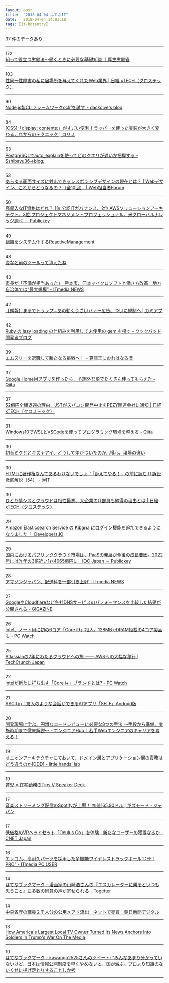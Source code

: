 ```yaml
---
layout: post
title:  "2018-04-04 はてぶIT"
date:   2018-04-04 14:01:18
tags: [it-hotentry]
---
```

37 件のデータあり

<hr><div class="row">
<div class="col-1"><span class="badge badge-pill badge-success h2">172</span></div>
<div class="col-11"><a href='http://www.mhlw.go.jp/stf/seisakunitsuite/bunya/koyou_roudou/roudouzenpan/roudouhou/index.html' target='_blank'>知って役立つ労働法～働くときに必要な基礎知識 ｜厚生労働省</a></div>
</div>
<hr>
<div class="row">
<div class="col-1"><span class="badge badge-pill badge-success h2">103</span></div>
<div class="col-11"><a href='http://tech.nikkeibp.co.jp/atcl/nxt/column/18/00240/040300001/' target='_blank'>性同一性障害の私に居場所を与えてくれたWeb業界 | 日経 xTECH（クロステック）</a></div>
</div>
<hr>
<div class="row">
<div class="col-1"><span class="badge badge-pill badge-success h2">90</span></div>
<div class="col-11"><a href='http://dackdive.hateblo.jp/entry/oclif-getting-started' target='_blank'>Node.js製CLIフレームワークoclifを試す - dackdive's blog</a></div>
</div>
<hr>
<div class="row">
<div class="col-1"><span class="badge badge-pill badge-success h2">84</span></div>
<div class="col-11"><a href='https://coliss.com/articles/build-websites/operation/work/how-to-work-display-contents.html' target='_blank'>[CSS]「display: contents;」がすごい便利！ラッパーを使った実装が大きく変わるこれからのテクニック | コリス</a></div>
</div>
<hr>
<div class="row">
<div class="col-1"><span class="badge badge-pill badge-success h2">63</span></div>
<div class="col-11"><a href='http://blog.shibayu36.org/entry/2018/04/03/193000' target='_blank'>PostgreSQLでauto_explainを使ってどのクエリが遅いか把握する - $shibayu36->blog;</a></div>
</div>
<hr>
<div class="row">
<div class="col-1"><span class="badge badge-pill badge-success h2">53</span></div>
<div class="col-11"><a href='https://webtan.impress.co.jp/e/2018/04/04/28482' target='_blank'>あらゆる画面サイズに対応できるレスポンシブデザインの現在とは？ | Webデザイン、これからどうなるの？（全10回） | Web担当者Forum</a></div>
</div>
<hr>
<div class="row">
<div class="col-1"><span class="badge badge-pill badge-success h2">50</span></div>
<div class="col-11"><a href='http://www.publickey1.jp/blog/18/it_1_it2_aws3.html' target='_blank'>高収入なIT資格はどれ？ 1位 公認ITガバナンス、2位 AWSソリューションアーキテクト、3位 プロジェクトマネジメントプロフェッショナル。米グローバルナレッジ調べ － Publickey</a></div>
</div>
<hr>
<div class="row">
<div class="col-1"><span class="badge badge-pill badge-success h2">49</span></div>
<div class="col-11"><a href='https://www.slideshare.net/waysaku/reactivemanagement' target='_blank'>組織をシステム化するReactiveManagement</a></div>
</div>
<hr>
<div class="row">
<div class="col-1"><span class="badge badge-pill badge-success h2">48</span></div>
<div class="col-11"><a href='https://anond.hatelabo.jp/20180404075752' target='_blank'>変な名前のツールって消えたね</a></div>
</div>
<hr>
<div class="row">
<div class="col-1"><span class="badge badge-pill badge-success h2">43</span></div>
<div class="col-11"><a href='http://www.itmedia.co.jp/news/articles/1804/03/news135.html' target='_blank'>市長が「不満が相当あった」　熊本市、日本マイクロソフトと働き方改革　地方自治体では“最大規模” - ITmedia NEWS</a></div>
</div>
<hr>
<div class="row">
<div class="col-1"><span class="badge badge-pill badge-success h2">42</span></div>
<div class="col-11"><a href='http://www.appps.jp/289706/' target='_blank'>【朗報】まるでトラップ…あの動くうざいバナー広告、ついに規制へ | カミアプ</a></div>
</div>
<hr>
<div class="row">
<div class="col-1"><span class="badge badge-pill badge-success h2">42</span></div>
<div class="col-11"><a href='http://techlife.cookpad.com/entry/2018/04/04/080000' target='_blank'>Ruby の lazy loading の仕組みを利用して未使用の gem を探す - クックパッド開発者ブログ</a></div>
</div>
<hr>
<div class="row">
<div class="col-1"><span class="badge badge-pill badge-success h2">39</span></div>
<div class="col-11"><a href='https://taro.hatenablog.jp/entry/2018/04/04/101909' target='_blank'>エムスリーを退職して新たなる挑戦へ！ - 算譜王におれはなる!!!!</a></div>
</div>
<hr>
<div class="row">
<div class="col-1"><span class="badge badge-pill badge-success h2">37</span></div>
<div class="col-11"><a href='https://qiita.com/m_higa4/items/1897d84c7e9e55e62787' target='_blank'>Google Home用アプリを作ったら、予想外な形でたくさん使ってもらえた - Qiita</a></div>
</div>
<hr>
<div class="row">
<div class="col-1"><span class="badge badge-pill badge-success h2">37</span></div>
<div class="col-11"><a href='http://tech.nikkeibp.co.jp/atcl/nxt/column/18/00001/00261/' target='_blank'>52億円全額返還の理由、JSTがスパコン開発中止をPEZY関連会社に通知 | 日経 xTECH（クロステック）</a></div>
</div>
<hr>
<div class="row">
<div class="col-1"><span class="badge badge-pill badge-success h2">31</span></div>
<div class="col-11"><a href='https://qiita.com/yokanyukari/items/37421f497b7ffaa75502' target='_blank'>Windows10でWSLとVSCodeを使ってプログラミング環境を整える - Qiita</a></div>
</div>
<hr>
<div class="row">
<div class="col-1"><span class="badge badge-pill badge-success h2">30</span></div>
<div class="col-11"><a href='https://anond.hatelabo.jp/20180306190957' target='_blank'>初音ミクととキズナアイ、どうして差がついたのか…慢心、環境の違い</a></div>
</div>
<hr>
<div class="row">
<div class="col-1"><span class="badge badge-pill badge-success h2">30</span></div>
<div class="col-11"><a href='http://www.atmarkit.co.jp/ait/articles/1804/04/news009.html' target='_blank'>HTMLに著作権なんてあるわけないでしょ：「訴えてやる！」の前に読む IT訴訟 徹底解説（54） - ＠IT</a></div>
</div>
<hr>
<div class="row">
<div class="col-1"><span class="badge badge-pill badge-success h2">30</span></div>
<div class="col-11"><a href='http://tech.nikkeibp.co.jp/atcl/nxt/column/18/00138/033000038/' target='_blank'>ひとり情シスとクラウドは相性最悪、大企業のIT部員も納得の理由とは | 日経 xTECH（クロステック）</a></div>
</div>
<hr>
<div class="row">
<div class="col-1"><span class="badge badge-pill badge-success h2">29</span></div>
<div class="col-11"><a href='https://dev.classmethod.jp/cloud/aws/amazon-elasticsearch-service-kibana-user-authentication/' target='_blank'>Amazon Elasticsearch Service の Kibana にログイン機能を追加できるようになりました ｜ Developers.IO</a></div>
</div>
<hr>
<div class="row">
<div class="col-1"><span class="badge badge-pill badge-success h2">29</span></div>
<div class="col-11"><a href='http://www.publickey1.jp/blog/18/paas2022314065idc_japan.html' target='_blank'>国内におけるパブリッククラウド市場は、PaaSの発展が今後の成長要因。2022年には昨年の3倍近い1兆4065億円に。IDC Japan － Publickey</a></div>
</div>
<hr>
<div class="row">
<div class="col-1"><span class="badge badge-pill badge-success h2">28</span></div>
<div class="col-11"><a href='http://www.itmedia.co.jp/news/articles/1804/04/news071.html' target='_blank'>アマゾンジャパン、配送料を一部引き上げ - ITmedia NEWS</a></div>
</div>
<hr>
<div class="row">
<div class="col-1"><span class="badge badge-pill badge-success h2">27</span></div>
<div class="col-11"><a href='https://gigazine.net/news/20180403-dns-resolvers-performance-compare/' target='_blank'>GoogleやCloudflareなど各社DNSサービスのパフォーマンスを比較した結果が公開される - GIGAZINE</a></div>
</div>
<hr>
<div class="row">
<div class="col-1"><span class="badge badge-pill badge-success h2">26</span></div>
<div class="col-11"><a href='https://pc.watch.impress.co.jp/docs/news/1115027.html' target='_blank'>Intel、ノート用に初の6コア「Core i9」投入。128MB eDRAM搭載の4コア製品も - PC Watch</a></div>
</div>
<hr>
<div class="row">
<div class="col-1"><span class="badge badge-pill badge-success h2">25</span></div>
<div class="col-11"><a href='https://jp.techcrunch.com/2018/04/04/2018-04-02-atlassians-two-year-cloud-journey/' target='_blank'>Atlassianの2年にわたるクラウドへの旅 ―― AWSへの大幅な移行 | TechCrunch Japan</a></div>
</div>
<hr>
<div class="row">
<div class="col-1"><span class="badge badge-pill badge-success h2">22</span></div>
<div class="col-11"><a href='https://pc.watch.impress.co.jp/docs/news/1115199.html' target='_blank'>Intelが新たに打ち出す「Core i+」ブランドとは? - PC Watch</a></div>
</div>
<hr>
<div class="row">
<div class="col-1"><span class="badge badge-pill badge-success h2">21</span></div>
<div class="col-11"><a href='http://ascii.jp/elem/000/001/657/1657828/' target='_blank'>ASCII.jp：友人のような会話ができるAIアプリ「SELF」Android版</a></div>
</div>
<hr>
<div class="row">
<div class="col-1"><span class="badge badge-pill badge-success h2">20</span></div>
<div class="col-11"><a href='https://employment.en-japan.com/engineerhub/entry/2018/04/03/110000' target='_blank'>開発現場に学ぶ、円滑なコードレビューに必要な8つの手法 〜手段から準備、実施時期まで徹底解説〜 - エンジニアHub｜若手Webエンジニアのキャリアを考える！</a></div>
</div>
<hr>
<div class="row">
<div class="col-1"><span class="badge badge-pill badge-success h2">19</span></div>
<div class="col-11"><a href='http://little-hands.hatenablog.com/entry/2018/04/04/layer-obligation' target='_blank'>オニオンアーキテクチャにておいて、ドメイン層とアプリケーション層の責務はどう違うのか[DDD] - little hands' lab</a></div>
</div>
<hr>
<div class="row">
<div class="col-1"><span class="badge badge-pill badge-success h2">19</span></div>
<div class="col-11"><a href='https://speakerdeck.com/tebasakyu/yu-er-x-zai-zhai-qin-wu-falsetips' target='_blank'>育児 × 在宅勤務のTips // Speaker Deck</a></div>
</div>
<hr>
<div class="row">
<div class="col-1"><span class="badge badge-pill badge-success h2">17</span></div>
<div class="col-11"><a href='https://www.gizmodo.jp/2018/04/spotify-stock-begins-trading.html' target='_blank'>音楽ストリーミング配信のSpotifyが上場！ 初値165.90ドル | ギズモード・ジャパン</a></div>
</div>
<hr>
<div class="row">
<div class="col-1"><span class="badge badge-pill badge-success h2">17</span></div>
<div class="col-11"><a href='https://japan.cnet.com/article/35117071/' target='_blank'>低価格のVRヘッドセット「Oculus Go」を体験--新たなユーザーの獲得なるか - CNET Japan</a></div>
</div>
<hr>
<div class="row">
<div class="col-1"><span class="badge badge-pill badge-success h2">16</span></div>
<div class="col-11"><a href='http://www.itmedia.co.jp/pcuser/articles/1804/03/news104.html' target='_blank'>エレコム、高耐久パーツを採用した多機能ワイヤレストラックボール“DEFT PRO” - ITmedia PC USER</a></div>
</div>
<hr>
<div class="row">
<div class="col-1"><span class="badge badge-pill badge-success h2">14</span></div>
<div class="col-11"><a href='http://b.hatena.ne.jp/entry/s/togetter.com/li/1214789' target='_blank'>はてなブックマーク - 漫画家の山崎浩さんの『エスカレーターに乗るといつも思うこと』に多数の同意の声が寄せられる - Togetter</a></div>
</div>
<hr>
<div class="row">
<div class="col-1"><span class="badge badge-pill badge-success h2">14</span></div>
<div class="col-11"><a href='https://www.asahi.com/articles/ASL4364KWL43UTIL02T.html' target='_blank'>中央省庁の職員２千人分の公用メアド流出　ネットで売買：朝日新聞デジタル</a></div>
</div>
<hr>
<div class="row">
<div class="col-1"><span class="badge badge-pill badge-success h2">13</span></div>
<div class="col-11"><a href='https://theconcourse.deadspin.com/how-americas-largest-local-tv-owner-turned-its-news-anc-1824233490' target='_blank'>How America's Largest Local TV Owner Turned Its News Anchors Into Soldiers In Trump's War On The Media</a></div>
</div>
<hr>
<div class="row">
<div class="col-1"><span class="badge badge-pill badge-success h2">10</span></div>
<div class="col-11"><a href='http://b.hatena.ne.jp/entry/twitter.com/nkawa2525/status/973180112899268609' target='_blank'>はてなブックマーク - kawango2525さんのツイート: "みんなあまり分かっていないけど、日本は情報公開制度を早くやめないと、国が滅ぶ。プロより知識のないくせに揚げ足とりすることしか考</a></div>
</div>
<hr>

